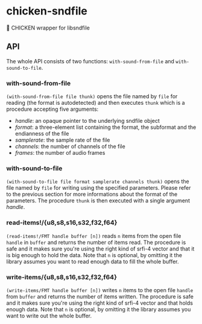 # chicken-sndfile
:chicken: CHICKEN wrapper for libsndfile

## API

The whole API consists of two functions: `with-sound-from-file` and `with-sound-to-file`.

### with-sound-from-file

`(with-sound-from-file file thunk)` opens the file named by `file` for reading (the format is autodetected) and then executes `thunk` which is a procedure accepting five arguments:

 * _handle_: an opaque pointer to the underlying sndfile object
 * _format_: a three-element list containing the format, the subformat and the endianness of the file
 * _samplerate_: the sample rate of the file
 * _channels_: the number of channels of the file
 * _frames_: the number of audio frames
 
### with-sound-to-file

`(with-sound-to-file file format samplerate channels thunk)` opens the file named by `file` for writing using the specified parameters. Please refer to the previous section for more informations about the format of the parameters. The procedure `thunk` is then executed with a single argument _handle_.

### read-items!/{u8,s8,s16,s32,f32,f64}

`(read-items!/FMT handle buffer [n])` reads `n` items from the open file `handle` in `buffer` and returns the number of items read.
The procedure is safe and it makes sure you're using the right kind of srfi-4 vector and that it is big enough to hold the data.
Note that `n` is optional, by omitting it the library assumes you want to read enough data to fill the whole buffer.

### write-items/{u8,s8,s16,s32,f32,f64}

`(write-items/FMT handle buffer [n])` writes `n` items to the open file `handle` from `buffer` and returns the number of items written.
The procedure is safe and it makes sure you're using the right kind of srfi-4 vector and that holds enough data.
Note that `n` is optional, by omitting it the library assumes you want to write out the whole buffer.
